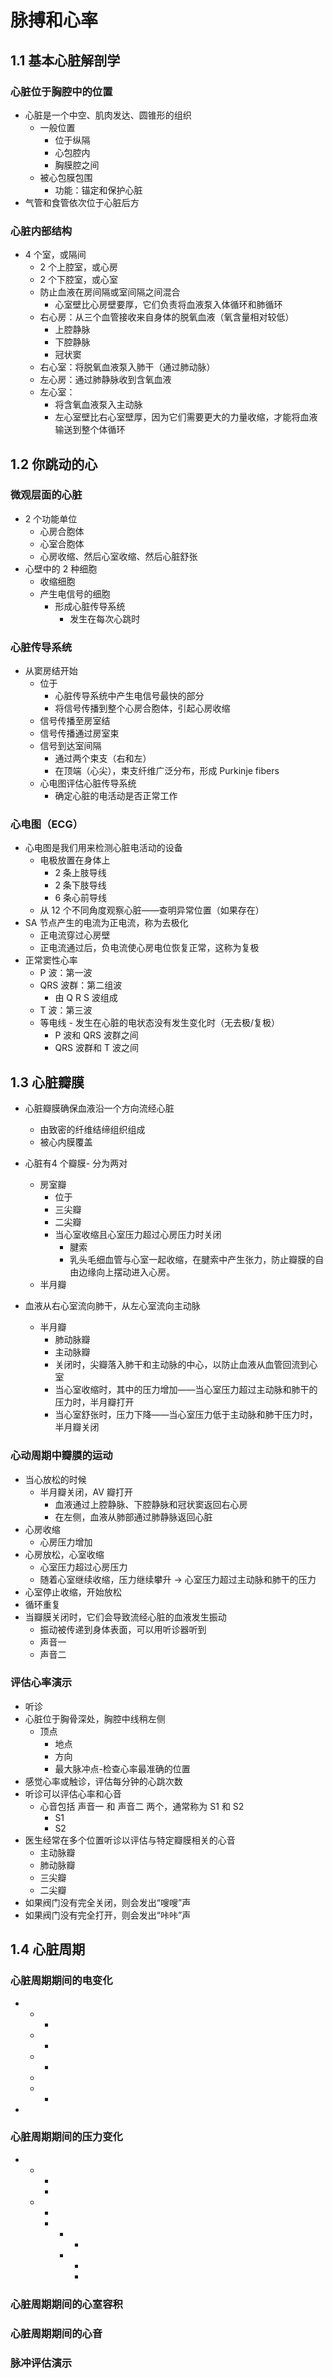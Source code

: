 # 脉搏和心率

## 1.1 基本心脏解剖学

### 心脏位于胸腔中的位置

- 心脏是一个中空、肌肉发达、圆锥形的组织
    - 一般位置
        - 位于纵隔
        - 心包腔内
        - 胸膜腔之间
    - 被心包膜包围
        - 功能：锚定和保护心脏
- 气管和食管依次位于心脏后方


### 心脏内部结构

- 4 个室，或隔间
    - 2 个上腔室，或心房
    - 2 个下腔室，或心室
    - 防止血液在房间隔或室间隔之间混合
        - 心室壁比心房壁要厚，它们负责将血液泵入体循环和肺循环
    - 右心房：从三个血管接收来自身体的脱氧血液（氧含量相对较低）
        - 上腔静脉
        - 下腔静脉
        - 冠状窦
    - 右心室：将脱氧血液泵入肺干（通过肺动脉）
    - 左心房：通过肺静脉收到含氧血液
    - 左心室：
        - 将含氧血液泵入主动脉
        - 左心室壁比右心室壁厚，因为它们需要更大的力量收缩，才能将血液输送到整个体循环

## 1.2 你跳动的心

### 微观层面的心脏

- 2 个功能单位
    - 心房合胞体
    - 心室合胞体
    - 心房收缩、然后心室收缩、然后心脏舒张
- 心壁中的 2 种细胞
    - 收缩细胞
    - 产生电信号的细胞
        - 形成心脏传导系统
            - 发生在每次心跳时

### 心脏传导系统

- 从窦房结开始
    - 位于
        - 心脏传导系统中产生电信号最快的部分
        - 将信号传播到整个心房合胞体，引起心房收缩
    - 信号传播至房室结
    - 信号传播通过房室束
    - 信号到达室间隔
        - 通过两个束支（右和左）
        - 在顶端（心尖），束支纤维广泛分布，形成 Purkinje fibers
    - 心电图评估心脏传导系统
        - 确定心脏的电活动是否正常工作

### 心电图（ECG）

- 心电图是我们用来检测心脏电活动的设备
    - 电极放置在身体上
        - 2 条上肢导线
        - 2 条下肢导线
        - 6 条心前导线
    - 从 12 个不同角度观察心脏——查明异常位置（如果存在）
- SA 节点产生的电流为正电流，称为去极化
    - 正电流穿过心房壁
    - 正电流通过后，负电流使心房电位恢复正常，这称为复极
- 正常窦性心率
    - P 波：第一波
    - QRS 波群：第二组波
        - 由 Q R S 波组成
    - T 波：第三波
    - 等电线 - 发生在心脏的电状态没有发生变化时（无去极/复极）
        - P 波和 QRS 波群之间
        - QRS 波群和 T 波之间


## 1.3 心脏瓣膜

- 心脏瓣膜确保血液沿一个方向流经心脏
    - 由致密的纤维结缔组织组成
    - 被心内膜覆盖

- 心脏有4 个瓣膜- 分为两对
    - 房室瓣
        - 位于
        - 三尖瓣
        - 二尖瓣
        - 当心室收缩且心室压力超过心房压力时关闭
            - 腱索
            - 乳头毛细血管与心室一起收缩，在腱索中产生张力，防止瓣膜的自由边缘向上摆动进入心房。
    - 半月瓣

- 血液从右心室流向肺干，从左心室流向主动脉
    - 半月瓣
        - 肺动脉瓣​
        - 主动脉瓣
        - 关闭时，尖瓣落入肺干和主动脉的中心，以防止血液从血管回流到心室
        - 当心室收缩时，其中的压力增加——当心室压力超过主动脉和肺干的压力时，半月瓣打开
        - 当心室舒张时，压力下降——当心室压力低于主动脉和肺干压力时，半月瓣关闭

### 心动周期中瓣膜的运动

- 当心放松的时候 
    - 半月瓣关闭，AV 瓣打开
        - 血液通过上腔静脉、下腔静脉和冠状窦返回右心房
        - 在左侧，血液从肺部通过肺静脉返回心脏
- 心房收缩
    - 心房压力增加
- 心房放松，心室收缩
    - 心室压力超过心房压力
    - 随着心室继续收缩，压力继续攀升 -> 心室压力超过主动脉和肺干的压力
- 心室停止收缩，开始放松
- 循环重复
- 当瓣膜关闭时，它们会导致流经心脏的血液发生振动
    - 振动被传递到身体表面，可以用听诊器听到
    - 声音一
    - 声音二

### 评估心率演示

- 听诊
- 心脏位于胸骨深处，胸腔中线稍左侧
    - 顶点
        - 地点
        - 方向
        - 最大脉冲点-检查心率最准确的位置
- 感觉心率或触诊，评估每分钟的心跳次数
- 听诊可以评估心率和心音
    - 心音包括 声音一 和 声音二 两个，通常称为 S1 和 S2
        - S1
        - S2
- 医生经常在多个位置听诊以评估与特定瓣膜相关的心音
    - 主动脉瓣
    - 肺动脉瓣
    - 三尖瓣
    - 二尖瓣
- 如果阀门没有完全关闭，则会发出“嗖嗖”声
- 如果阀门没有完全打开，则会发出“咔咔”声

## 1.4 心脏周期

### 心脏周期期间的电变化

- 
    -
        -
    -
        -
    -
        -
    -
    -
        -
- 

### 心脏周期期间的压力变化

- 
    -
        -
        -
    -
        -
        -
            -
                -
            -  
                -
                -


### 心脏周期期间的心室容积


### 心脏周期期间的心音


### 脉冲评估演示